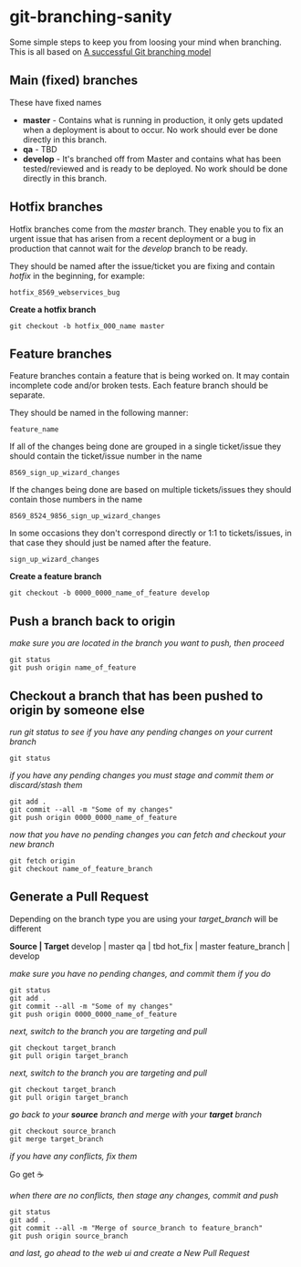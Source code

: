 # git-branching-sanity
Some simple steps to keep you from loosing your mind when branching. This is all based on [A successful Git branching model](http://nvie.com/posts/a-successful-git-branching-model/)

## Main (fixed) branches
These have fixed names
* __master__ - Contains what is running in production, it only gets updated when a deployment is about to occur. No work should ever be done directly in this branch. 
* __qa__ - TBD
* __develop__ - It's branched off from Master and contains what has been tested/reviewed and is ready to be deployed. No work should be done directly in this branch.

## Hotfix branches
Hotfix branches come from the *master* branch. They enable you to fix an urgent issue that has arisen from a recent deployment or a bug in production that cannot wait for the *develop* branch to be ready.

They should be named after the issue/ticket you are fixing and contain *hotfix* in the beginning, for example:

```git
hotfix_8569_webservices_bug
```
__Create a hotfix branch__
```git
git checkout -b hotfix_000_name master
```

## Feature branches
Feature branches contain a feature that is being worked on. It may contain incomplete code and/or broken tests. Each feature branch should be separate. 

They should be named in the following manner:

```git
feature_name
```

If all of the changes being done are grouped in a single ticket/issue they should contain the ticket/issue number in the name
```git
8569_sign_up_wizard_changes
```

If the changes being done are based on multiple tickets/issues they should contain those numbers in the name
```git
8569_8524_9856_sign_up_wizard_changes
```

In some occasions they don't correspond directly or 1:1 to tickets/issues, in that case they should just be named after the feature.
```git
sign_up_wizard_changes
```

__Create a feature branch__
```git
git checkout -b 0000_0000_name_of_feature develop
```

## Push a branch back to origin
*make sure you are located in the branch you want to push, then proceed*
```git
git status
git push origin name_of_feature
```

## Checkout a branch that has been pushed to origin by someone else
*run git status to see if you have any pending changes on your current branch*
```git
git status
```
*if you have any pending changes you must stage and commit them or discard/stash them*
```git
git add .
git commit --all -m "Some of my changes"
git push origin 0000_0000_name_of_feature
```
*now that you have no pending changes you can fetch and checkout your new branch*
```git
git fetch origin
git checkout name_of_feature_branch
```

## Generate a Pull Request
Depending on the branch type you are using your *target_branch* will be different

__Source | Target__
develop | master
qa | tbd
hot_fix | master
feature_branch | develop

*make sure you have no pending changes, and commit them if you do*
```git
git status
git add .
git commit --all -m "Some of my changes"
git push origin 0000_0000_name_of_feature
```

*next, switch to the branch you are targeting and pull*
```git
git checkout target_branch
git pull origin target_branch
```

*next, switch to the branch you are targeting and pull*
```git
git checkout target_branch
git pull origin target_branch
```

*go back to your __source__ branch and merge with your __target__ branch*
```git
git checkout source_branch
git merge target_branch
```

*if you have any conflicts, fix them*

Go get :coffee:

*when there are no conflicts, then stage any changes, commit and push*
```git
git status
git add .
git commit --all -m "Merge of source_branch to feature_branch"
git push origin source_branch
```

*and last, go ahead to the web ui and create a New Pull Request*
